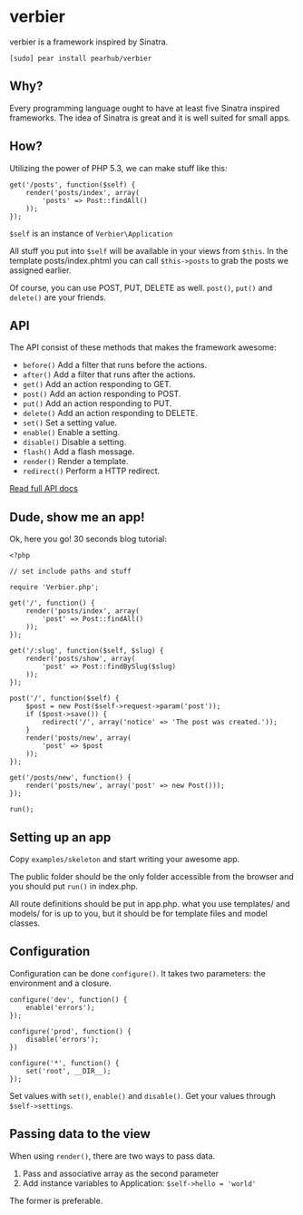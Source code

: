 verbier
=======

verbier is a framework inspired by Sinatra.

	[sudo] pear install pearhub/verbier

## Why?
Every programming language ought to have at least five Sinatra inspired frameworks.
The idea of Sinatra is great and it is well suited for small apps.

## How?
Utilizing the power of PHP 5.3, we can make stuff like this:

	get('/posts', function($self) {
		render('posts/index', array(
			'posts' => Post::findAll()
		));
	});
	
`$self` is an instance of `Verbier\Application`

All stuff you put into `$self` will be available in your views from `$this`. In the template posts/index.phtml you can call `$this->posts` to grab the posts we assigned earlier.

Of course, you can use POST, PUT, DELETE as well. `post()`, `put()` and `delete()` are your friends.

## API
The API consist of these methods that makes the framework awesome:

* `before()` Add a filter that runs before the actions.
* `after()` Add a filter that runs after the actions.
* `get()` Add an action responding to GET.
* `post()` Add an action responding to POST.
* `put()` Add an action responding to PUT.
* `delete()` Add an action responding to DELETE.
* `set()` Set a setting value.
* `enable()` Enable a setting.
* `disable()` Disable a setting.
* `flash()` Add a flash message.
* `render()` Render a template.
* `redirect()` Perform a HTTP redirect.

[Read full API docs](http://)

## Dude, show me an app!
Ok, here you go! 30 seconds blog tutorial:

	<?php
	
	// set include paths and stuff
	
	require 'Verbier.php';
	
	get('/', function() {
		render('posts/index', array(
			'post' => Post::findAll()
		));
	});
	
	get('/:slug', function($self, $slug) {
		render('posts/show', array(
			'post' => Post::findBySlug($slug)
		));
	});
	
	post('/', function($self) {
		$post = new Post($self->request->param('post'));
		if ($post->save()) {
			redirect('/', array('notice' => 'The post was created.'));
		}
		render('posts/new', array(
			'post' => $post
		));
	});
	
	get('/posts/new', function() {
		render('posts/new', array('post' => new Post()));
	});
	
	run();


## Setting up an app
Copy `examples/skeleton` and start writing your awesome app.

The public folder should be the only folder accessible from the browser and you should put `run()` in index.php.

All route definitions should be put in app.php. what you use templates/ and models/ for is up to you, but it should be for template files and model classes.

## Configuration
Configuration can be done `configure()`. It takes two parameters: the environment and a closure.

	configure('dev', function() {
		enable('errors');
	});
	
	configure('prod', function() {
		disable('errors');
	})
	
	configure('*', function() {
		set('root', __DIR__);
	});

Set values with `set()`, `enable()` and `disable()`. Get your values through `$self->settings`.


## Passing data to the view
When using `render()`, there are two ways to pass data.
1. Pass and associative array as the second parameter
2. Add instance variables to Application: `$self->hello = 'world'`

The former is preferable.

